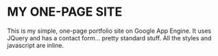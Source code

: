 # MY ONE-PAGE SITE

This is my simple, one-page portfolio site on Google App Engine.
It uses JQuery and has a contact form... pretty standard stuff.
All the styles and javascript are inline.
